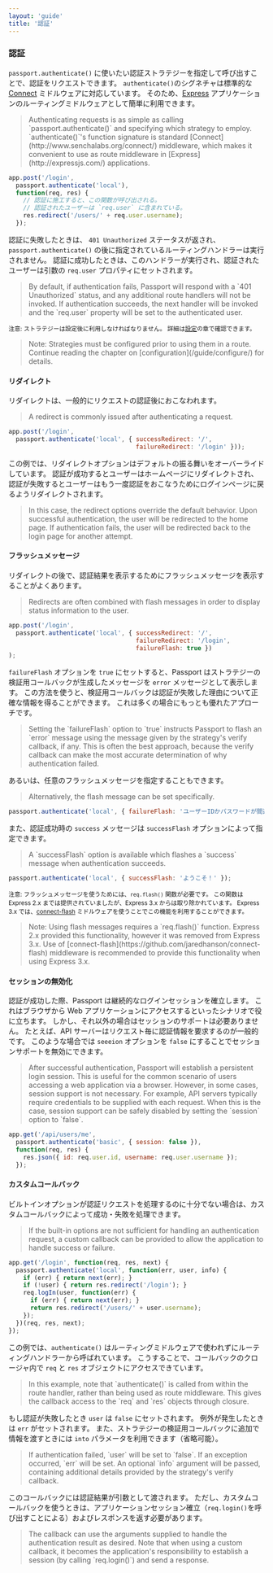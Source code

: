 ```yaml
---
layout: 'guide'
title: '認証'
---
```


### 認証

`passport.authenticate()` に使いたい認証ストラテジーを指定して呼び出すことで、認証をリクエストできます。
`authenticate()`のシグネチャは標準的な [Connect](http://www.senchalabs.org/connect/) ミドルウェアに対応しています。
そのため、[Express](http://expressjs.com/) アプリケーションのルーティングミドルウェアとして簡単に利用できます。

<blockquote class="original">
Authenticating requests is as simple as calling `passport.authenticate()` and
specifying which strategy to employ.  `authenticate()`'s function signature is
standard [Connect](http://www.senchalabs.org/connect/) middleware, which makes it
convenient to use as route middleware in [Express](http://expressjs.com/)
applications.
</blockquote>

```javascript
app.post('/login',
  passport.authenticate('local'),
  function(req, res) {
    // 認証に施工すると、この関数が呼び出される。
    // 認証されたユーザーは `req.user` に含まれている。
    res.redirect('/users/' + req.user.username);
  });
```

認証に失敗したときは、 `401 Unauthorized` ステータスが返され、`passport.authenticate()` の後に指定されているルーティングハンドラーは実行されません。
認証に成功したときは、このハンドラーが実行され、認証されたユーザーは引数の `req.user` プロパティにセットされます。

<blockquote class="original">
By default, if authentication fails, Passport will respond with a
`401 Unauthorized` status, and any additional route handlers will not be
invoked.  If authentication succeeds, the next handler will be invoked and the
`req.user` property will be set to the authenticated user.
</blockquote>

<small>注意: ストラテジーは設定後に利用しなければなりません。
詳細は[設定](/www.passportjs.org/guide/configure/)の章で確認できます。</small>

<blockquote class="original">
Note: Strategies must be configured prior to using them in a route.  Continue
reading the chapter on [configuration](/guide/configure/) for details.
</blockquote>

#### リダイレクト

リダイレクトは、一般的にリクエストの認証後におこなわれます。

<blockquote class="original">
A redirect is commonly issued after authenticating a request.
</blockquote>

```javascript
app.post('/login',
  passport.authenticate('local', { successRedirect: '/',
                                   failureRedirect: '/login' }));
```

この例では、リダイレクトオプションはデフォルトの振る舞いをオーバーライドしています。
認証が成功するとユーザーはホームページにリダイレクトされ、認証が失敗するとユーザーはもう一度認証をおこなうためにログインページに戻るようリダイレクトされます。

<blockquote class="original">
In this case, the redirect options override the default behavior.  Upon
successful authentication, the user will be redirected to the home page.  If
authentication fails, the user will be redirected back to the login page for
another attempt.
</blockquote>

#### フラッシュメッセージ

リダイレクトの後で、認証結果を表示するためにフラッシュメッセージを表示することがよくあります。

<blockquote class="original">
Redirects are often combined with flash messages in order to display status
information to the user.
</blockquote>

```javascript
app.post('/login',
  passport.authenticate('local', { successRedirect: '/',
                                   failureRedirect: '/login',
                                   failureFlash: true })
);
```

`failureFlash` オプションを `true` にセットすると、Passport はストラテジーの検証用コールバックが生成したメッセージを `error` メッセージとして表示します。
この方法を使うと、検証用コールバックは認証が失敗した理由について正確な情報を得ることができます。
これは多くの場合にもっとも優れたアプローチです。

<blockquote class="original">
Setting the `failureFlash` option to `true` instructs Passport to flash an
`error` message using the message given by the strategy's verify callback, if
any.  This is often the best approach, because the verify callback can make the
most accurate determination of why authentication failed.
</blockquote>

あるいは、任意のフラッシュメッセージを指定することもできます。

<blockquote class="original">
Alternatively, the flash message can be set specifically.
</blockquote>

```javascript
passport.authenticate('local', { failureFlash: 'ユーザーIDかパスワードが間違っています。' });
```

また、認証成功時の `success` メッセージは `successFlash` オプションによって指定できます。

<blockquote class="original">
A `successFlash` option is available which flashes a `success` message when
authentication succeeds.
</blockquote>

```javascript
passport.authenticate('local', { successFlash: 'ようこそ！' });
```

<small>注意: フラッシュメッセージを使うためには、`req.flash()` 関数が必要です。
この関数はExpress 2.x までは提供されていましたが、Express 3.x からは取り除かれています。
Express 3.x では、[connect-flash](https://github.com/jaredhanson/connect-flash) ミドルウェアを使うことでこの機能を利用することができます。</small>

<blockquote class="original">
Note: Using flash messages requires a `req.flash()` function.  Express 2.x
provided this functionality, however it was removed from Express 3.x.  Use of
[connect-flash](https://github.com/jaredhanson/connect-flash) middleware is
recommended to provide this functionality when using Express 3.x.
</blockquote>

#### セッションの無効化

認証が成功した際、Passport は継続的なログインセッションを確立します。
これはブラウザから Web アプリケーションにアクセスするといったシナリオで役に立ちます。
しかし、それ以外の場合はセッションのサポートは必要ありません。
たとえば、API サーバーはリクエスト毎に認証情報を要求するのが一般的です。
このような場合では `seeeion` オプションを `false` にすることでセッションサポートを無効にできます。

<blockquote class="original">
After successful authentication, Passport will establish a persistent login
session.  This is useful for the common scenario of users accessing a web
application via a browser.  However, in some cases, session support is not
necessary.  For example, API servers typically require credentials to be
supplied with each request.  When this is the case, session support can be
safely disabled by setting the `session` option to `false`.
</blockquote>

```javascript
app.get('/api/users/me',
  passport.authenticate('basic', { session: false }),
  function(req, res) {
    res.json({ id: req.user.id, username: req.user.username });
  });
```

#### カスタムコールバック

ビルトインオプションが認証リクエストを処理するのに十分でない場合は、カスタムコールバックによって成功・失敗を処理できます。

<blockquote class="original">
If the built-in options are not sufficient for handling an authentication
request, a custom callback can be provided to allow the application to handle
success or failure.
</blockquote>

```javascript
app.get('/login', function(req, res, next) {
  passport.authenticate('local', function(err, user, info) {
    if (err) { return next(err); }
    if (!user) { return res.redirect('/login'); }
    req.logIn(user, function(err) {
      if (err) { return next(err); }
      return res.redirect('/users/' + user.username);
    });
  })(req, res, next);
});
```

この例では、`authenticate()` はルーティングミドルウェアで使われずにルーティングハンドラーから呼ばれています。
こうすることで、コールバックのクロージャ内で `req` と `res` オブジェクトにアクセスできています。

<blockquote class="original">
In this example, note that `authenticate()` is called from within the route
handler, rather than being used as route middleware.  This gives the callback
access to the `req` and `res` objects through closure.
</blockquote>

もし認証が失敗したとき `user` は `false` にセットされます。
例外が発生したときは `err` がセットされます。
また、ストラテジーの検証用コールバックに追加で情報を渡すときには `into` パラメータを利用できます（省略可能）。

<blockquote class="original">
If authentication failed, `user` will be set to `false`.  If an exception
occurred, `err` will be set.  An optional `info` argument will be passed,
containing additional details provided by the strategy's verify callback.
</blockquote>

このコールバックには認証結果が引数として渡されます。
ただし、カスタムコールバックを使うときは、アプリケーションセッション確立（`req.login()`を呼び出すことによる）およびレスポンスを返す必要があります。

<blockquote class="original">
The callback can use the arguments supplied to handle the authentication result
as desired.  Note that when using a custom callback, it becomes the
application's responsibility to establish a session (by calling `req.login()`)
and send a response.
</blockquote>
